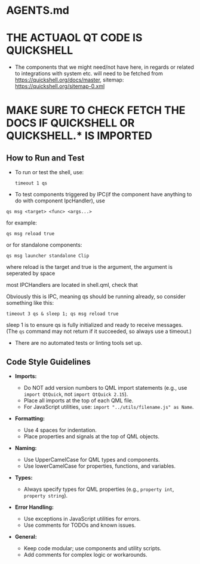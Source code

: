 # AGENTS.md

# THE ACTUAOL QT CODE IS QUICKSHELL
- The components that we might need/not have here, in regards or related to integrations with system etc. will need to be fetched from https://quickshell.org/docs/master, sitemap: https://quickshell.org/sitemap-0.xml
# MAKE SURE TO CHECK FETCH THE DOCS IF QUICKSHELL OR QUICKSHELL.* IS IMPORTED

## How to Run and Test

- To run or test the shell, use:
  ```
  timeout 1 qs
  ```
- To test components triggered by IPC(if the component have anything to do with component IpcHandler), use
```
qs msg <target> <func> <args...>
```
for example:
```
qs msg reload true
```
or for standalone components:
```
qs msg launcher standalone Clip
```
where reload is the target and true is the argument, the argument is seperated by space

most IPCHandlers are located in shell.qml, check that

Obviously this is IPC, meaning qs should be running already, so consider something like this:
```
timeout 3 qs & sleep 1; qs msg reload true
```
sleep 1 is to ensure qs is fully initialized and ready to receive messages.
  (The `qs` command may not return if it succeeded, so always use a timeout.)

- There are no automated tests or linting tools set up.

## Code Style Guidelines

- **Imports:**
  - Do NOT add version numbers to QML import statements (e.g., use `import QtQuick`, not `import QtQuick 2.15`).
  - Place all imports at the top of each QML file.
  - For JavaScript utilities, use: `import "../utils/filename.js" as Name`.

- **Formatting:**
  - Use 4 spaces for indentation.
  - Place properties and signals at the top of QML objects.

- **Naming:**
  - Use UpperCamelCase for QML types and components.
  - Use lowerCamelCase for properties, functions, and variables.

- **Types:**
  - Always specify types for QML properties (e.g., `property int`, `property string`).

- **Error Handling:**
  - Use exceptions in JavaScript utilities for errors.
  - Use comments for TODOs and known issues.

- **General:**
  - Keep code modular; use components and utility scripts.
  - Add comments for complex logic or workarounds.


